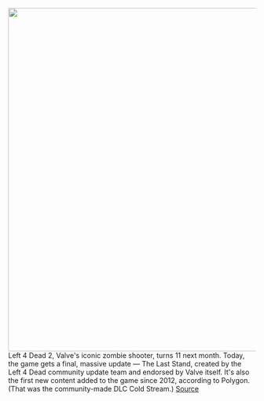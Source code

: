 <img src='https://cdn.vox-cdn.com/thumbor/Ox4U5tomiD8l7Jr0DRjL93lh4ew=/0x0:1568x1200/1200x800/filters:focal(659x475:909x725)/cdn.vox-cdn.com/uploads/chorus_image/image/67463960/laststand_embed.0.jpg' width='700px' /><br/>
Left 4 Dead 2, Valve's iconic zombie shooter, turns 11 next month. Today, the game gets a final, massive update — The Last Stand, created by the Left 4 Dead community update team and endorsed by Valve itself. It's also the first new content added to the game since 2012, according to Polygon. (That was the community-made DLC Cold Stream.)
<a href='https://www.theverge.com/2020/9/24/21454718/left-4-dead-2-last-stand-update-dlc-new-content'> Source <a/>